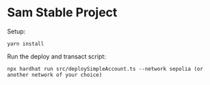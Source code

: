 # Sam Stable Project

Setup:

```
yarn install
```

Run the deploy and transact script:

```
npx hardhat run src/deploySimpleAccount.ts --network sepolia (or another network of your choice)
``` 
